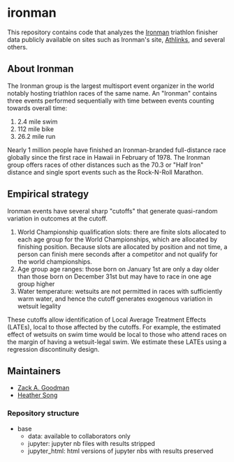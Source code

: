 # ironman
This repository contains code that analyzes the [Ironman](https://www.ironman.com/) triathlon finisher data publicly available on sites such as Ironman's site, [Athlinks](https://www.athlinks.com/search/events?category=events&filters=%7B%22dateRangeFilter%22%3A%7B%22enabled%22%3Afalse%2C%22value%22%3A%7B%22from%22%3A%22%22%2C%22to%22%3A%22%22%7D%7D%2C%22locationFilter%22%3A%7B%22enabled%22%3Afalse%2C%22value%22%3A%7B%22location%22%3A%22%22%2C%22range%22%3A50%7D%7D%2C%22typeFilter%22%3A%7B%22ironmanAndUp%22%3Atrue%2C%22triathlon%22%3Atrue%7D%7D&term=ironman), and several others.

## About Ironman

The Ironman group is the largest multisport event organizer in the world notably hosting triathlon races of the same name. An "Ironman" contains three events performed sequentially with time between events counting towards overall time:
1. 2.4 mile swim
2. 112 mile bike
3. 26.2 mile run

Nearly 1 million people have finished an Ironman-branded full-distance race globally since the first race in Hawaii in February of 1978. The Ironman group offers races of other distances such as the 70.3 or "Half Iron" distance and single sport events such as the Rock-N-Roll Marathon.

## Empirical strategy

Ironman events have several sharp "cutoffs" that generate quasi-random variation in outcomes at the cutoff.

1. World Championship qualification slots: there are finite slots allocated to each age group for the World Championships, which are allocated by finishing position. Because slots are allocated by position and not time, a person can finish mere seconds after a competitor and not qualify for the world championships.
2. Age group age ranges: those born on January 1st are only a day older than those born on December 31st but may have to race in one age group higher
3. Water temperature: wetsuits are not permitted in races with sufficiently warm water, and hence the cutoff generates exogenous variation in wetsuit legality

These cutoffs allow identification of Local Average Treatment Effects (LATEs), local to those affected by the cutoffs. For example, the estimated effect of wetsuits on swim time would be local to those who attend races on the margin of having a wetsuit-legal swim. We estimate these LATEs using a regression discontinuity design.

## Maintainers

* [Zack A. Goodman](https://zagoodman.com)
* [Heather Song](https://www.linkedin.com/in/heather-song-509083191/)

### Repository structure
- base
    - data: available to collaborators only
    - jupyter: jupyter nb files with results stripped
    - jupyter_html: html versions of jupyter nbs with results preserved
